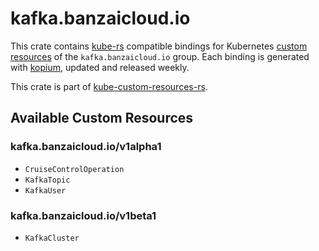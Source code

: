 <!--
SPDX-FileCopyrightText: The kube-custom-resources-rs Authors
SPDX-License-Identifier: 0BSD
 -->

# kafka.banzaicloud.io

This crate contains [kube-rs](https://kube.rs/) compatible bindings for Kubernetes [custom resources](https://kubernetes.io/docs/tasks/extend-kubernetes/custom-resources/custom-resource-definitions/) of the `kafka.banzaicloud.io` group. Each binding is generated with [kopium](https://github.com/kube-rs/kopium), updated and released weekly.

This crate is part of [kube-custom-resources-rs](https://github.com/metio/kube-custom-resources-rs).

## Available Custom Resources

### kafka.banzaicloud.io/v1alpha1
- `CruiseControlOperation`
- `KafkaTopic`
- `KafkaUser`
### kafka.banzaicloud.io/v1beta1
- `KafkaCluster`
